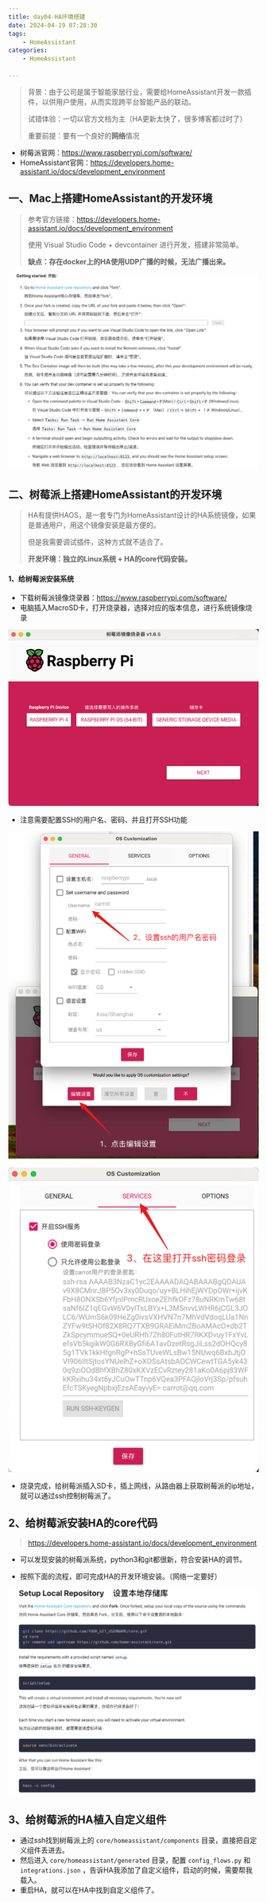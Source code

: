 ```yaml
---
title: day04-HA环境搭建
date: 2024-04-19 07:28:30
tags: 
	- HomeAssistant
categories: 
	- HomeAssistant

---
```


> 背景：由于公司是属于智能家居行业，需要给HomeAssistant开发一款插件，以供用户使用，从而实现跨平台智能产品的联动。
>
> 试错体验：一切以官方文档为主（HA更新太快了，很多博客都过时了）
>
> 重要前提：要有一个良好的**网络**情况

- 树莓派官网：https://www.raspberrypi.com/software/
- HomeAssistant官网：https://developers.home-assistant.io/docs/development_environment



## 一、Mac上搭建HomeAssistant的开发环境

> 参考官方链接：https://developers.home-assistant.io/docs/development_environment
>
> 使用 Visual Studio Code + devcontainer 进行开发，搭建非常简单。
>
> **缺点：存在docker上的HA使用UDP广播的时候，无法广播出来。**



![image-20240419094301229](day04-HA环境搭建/image-20240419094301229.png)





## 二、树莓派上搭建HomeAssistant的开发环境

> HA有提供HAOS，是一套专门为HomeAssistant设计的HA系统镜像，如果是普通用户，用这个镜像安装是最方便的。
>
> 但是我需要调试插件，这种方式就不适合了。
>
> **开发环境：独立的Linux系统 + HA的core代码安装。**



#### 1、给树莓派安装系统

- 下载树莓派镜像烧录器：https://www.raspberrypi.com/software/
- 电脑插入MacroSD卡，打开烧录器，选择对应的版本信息，进行系统镜像烧录

![image-20240419095558648](day04-HA环境搭建/image-20240419095558648.png)

- 注意需要配置SSH的用户名、密码、并且打开SSH功能

![image-20240419095733163](day04-HA环境搭建/image-20240419095733163.png)



![image-20240419095807757](day04-HA环境搭建/image-20240419095807757.png)



- 烧录完成，给树莓派插入SD卡，插上网线，从路由器上获取树莓派的ip地址，就可以通过ssh控制树莓派了。



## 2、给树莓派安装HA的core代码

> https://developers.home-assistant.io/docs/development_environment



- 可以发现安装的树莓派系统，python3和git都很新，符合安装HA的调节。

- 按照下面的流程，即可完成HA的开发环境安装。（网络一定要好）

![image-20240419100048305](day04-HA环境搭建/image-20240419100048305.png)



## 3、给树莓派的HA植入自定义组件

- 通过ssh找到树莓派上的 `core/homeassistant/components` 目录，直接把自定义组件丢进去。
- 然后进入 `core/homeassistant/generated` 目录，配置 `config_flows.py` 和 `integrations.json` ，告诉HA我添加了自定义组件，启动的时候，需要帮我载入。
- 重启HA，就可以在HA中找到自定义组件了。









